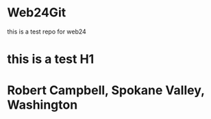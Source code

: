 # Web24Git

this is a test repo for web24

# this is a test H1

# Robert Campbell, Spokane Valley, Washington
